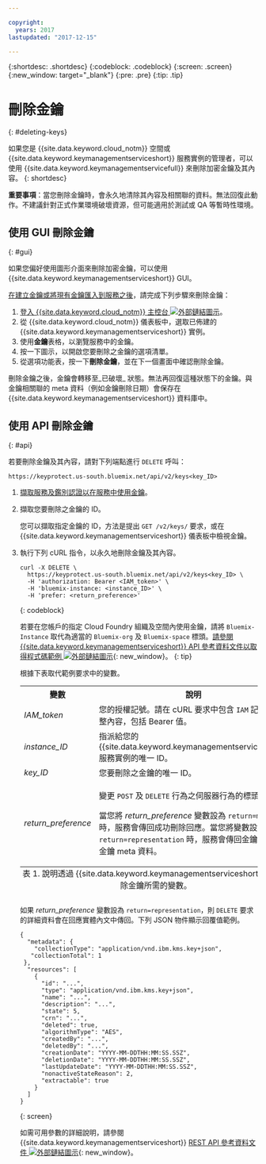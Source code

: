 ```yaml
---

copyright:
  years: 2017
lastupdated: "2017-12-15"

---
```


{:shortdesc: .shortdesc}
{:codeblock: .codeblock}
{:screen: .screen}
{:new_window: target="_blank"}
{:pre: .pre}
{:tip: .tip}

# 刪除金鑰
{: #deleting-keys}

如果您是 {{site.data.keyword.cloud_notm}} 空間或 {{site.data.keyword.keymanagementserviceshort}} 服務實例的管理者，可以使用 {{site.data.keyword.keymanagementservicefull}} 來刪除加密金鑰及其內容。
{: shortdesc}

**重要事項**：當您刪除金鑰時，會永久地清除其內容及相關聯的資料。無法回復此動作。不建議針對正式作業環境破壞資源，但可能適用於測試或 QA 等暫時性環境。

## 使用 GUI 刪除金鑰
{: #gui}

如果您偏好使用圖形介面來刪除加密金鑰，可以使用 {{site.data.keyword.keymanagementserviceshort}} GUI。

[在建立金鑰或將現有金鑰匯入到服務之後](/docs/services/keymgmt/keyprotect_create_keys.html)，請完成下列步驟來刪除金鑰：

1. [登入 {{site.data.keyword.cloud_notm}} 主控台 ![外部鏈結圖示](../../icons/launch-glyph.svg "外部鏈結圖示")](https://console.bluemix.net/)。
2. 從 {{site.data.keyword.cloud_notm}} 儀表板中，選取已佈建的 {{site.data.keyword.keymanagementserviceshort}} 實例。
3. 使用**金鑰**表格，以瀏覽服務中的金鑰。
4. 按一下圖示，以開啟您要刪除之金鑰的選項清單。
5. 從選項功能表，按一下**刪除金鑰**，並在下一個畫面中確認刪除金鑰。

刪除金鑰之後，金鑰會轉移至_已破壞_ 狀態。無法再回復這種狀態下的金鑰。與金鑰相關聯的 meta 資料（例如金鑰刪除日期）會保存在 {{site.data.keyword.keymanagementserviceshort}} 資料庫中。

## 使用 API 刪除金鑰
{: #api}

若要刪除金鑰及其內容，請對下列端點進行 `DELETE` 呼叫：

```
https://keyprotect.us-south.bluemix.net/api/v2/keys<key_ID>
```

1. [擷取服務及鑑別認證以在服務中使用金鑰](/docs/services/keymgmt/keyprotect_authentication.html)。

2. 擷取您要刪除之金鑰的 ID。

    您可以擷取指定金鑰的 ID，方法是提出 `GET /v2/keys/` 要求，或在 {{site.data.keyword.keymanagementserviceshort}} 儀表板中檢視金鑰。

3. 執行下列 cURL 指令，以永久地刪除金鑰及其內容。

    ```cURL
    curl -X DELETE \
      https://keyprotect.us-south.bluemix.net/api/v2/keys<key_ID> \
      -H 'authorization: Bearer <IAM_token>' \
      -H 'bluemix-instance: <instance_ID>' \
      -H 'prefer: <return_preference>'
    ```
    {: codeblock}
  
    若要在您帳戶的指定 Cloud Foundry 組織及空間內使用金鑰，請將 `Bluemix-Instance` 取代為適當的 `Bluemix-org` 及 `Bluemix-space` 標頭。[請參閱 {{site.data.keyword.keymanagementserviceshort}} API 參考資料文件以取得程式碼範例 ![外部鏈結圖示](../../icons/launch-glyph.svg "外部鏈結圖示")](https://console.ng.bluemix.net/apidocs/639){: new_window}。
    {: tip}

    根據下表取代範例要求中的變數。
    <table>
      <tr>
        <th>變數</th>
        <th>說明</th>
      </tr>
      <tr>
        <td><em>IAM_token</em></td>
        <td>您的授權記號。請在 cURL 要求中包含 <code>IAM</code> 記號的完整內容，包括 Bearer 值。</td>
      </tr>
      <tr>
        <td><em>instance_ID</em></td>
        <td>指派給您的 {{site.data.keyword.keymanagementserviceshort}} 服務實例的唯一 ID。</td>
      </tr>
      <tr>
        <td><em>key_ID</em></td>
        <td>您要刪除之金鑰的唯一 ID。</td>
      </tr>
      <tr>
      <tr>
        <td><em>return_preference</em></td>
        <td><p>變更 <code>POST</code> 及 <code>DELETE</code> 行為之伺服器行為的標頭。</p><p>當您將 <em>return_preference</em> 變數設為 <code>return=minimal</code> 時，服務會傳回成功刪除回應。當您將變數設為 <code>return=representation</code> 時，服務會傳回金鑰資料及金鑰 meta 資料。</p></td>
      </tr>
      <caption style="caption-side:bottom;">表 1. 說明透過 {{site.data.keyword.keymanagementserviceshort}} API 刪除金鑰所需的變數。</caption>
    </table>

    如果 _return_preference_ 變數設為 `return=representation`，則 `DELETE` 要求的詳細資料會在回應實體內文中傳回。<!--After you delete a key, it enters the `Deactivated` key state. After 24 hours, if a key is not reinstated, the key transitions to the `Destroyed` state. The key contents are permanently erased and no longer accessible.-->下列 JSON 物件顯示回覆值範例。
    ```
    {
      "metadata": {
        "collectionType": "application/vnd.ibm.kms.key+json",
       "collectionTotal": 1
     },
      "resources": [
        {
          "id": "...",
          "type": "application/vnd.ibm.kms.key+json",
          "name": "...",
          "description": "...",
          "state": 5,
          "crn": "...",
          "deleted": true,
          "algorithmType": "AES",
          "createdBy": "...",
          "deletedBy": "...",
          "creationDate": "YYYY-MM-DDTHH:MM:SS.SSZ",
          "deletionDate": "YYYY-MM-DDTHH:MM:SS.SSZ",
          "lastUpdateDate": "YYYY-MM-DDTHH:MM:SS.SSZ",
          "nonactiveStateReason": 2,
          "extractable": true
        }
      ]
    }
    ```
    {: screen}

    如需可用參數的詳細說明，請參閱 {{site.data.keyword.keymanagementserviceshort}} [REST API 參考資料文件 ![外部鏈結圖示](../../icons/launch-glyph.svg "外部鏈結圖示")](https://console.ng.bluemix.net/apidocs/639){: new_window}。
